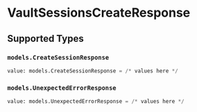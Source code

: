 # VaultSessionsCreateResponse


## Supported Types

### `models.CreateSessionResponse`

```python
value: models.CreateSessionResponse = /* values here */
```

### `models.UnexpectedErrorResponse`

```python
value: models.UnexpectedErrorResponse = /* values here */
```

